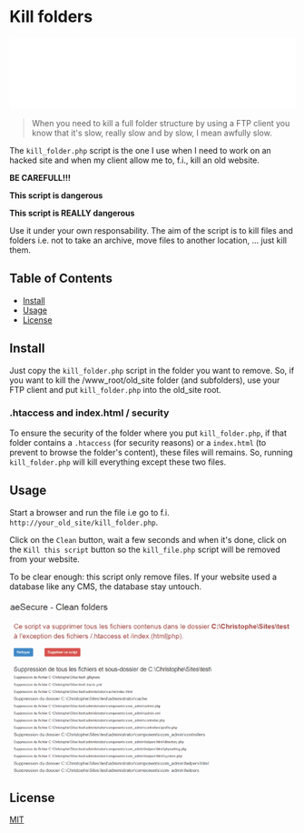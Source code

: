 # Kill folders

![Banner](./banner.svg)

> When you need to kill a full folder structure by using a FTP client you know that it's slow, really slow and by slow, I mean awfully slow.

The `kill_folder.php` script is the one I use when I need to work on an hacked site and when my client allow me to, f.i., kill an old website.

**BE CAREFULL!!!**

**This script is dangerous**

**This script is REALLY dangerous**

Use it under your own responsability. The aim of the script is to kill files and folders i.e. not to take an archive, move files to another location, ... just kill them.

## Table of Contents

- [Install](#install)
- [Usage](#usage)
- [License](#license)

## Install

Just copy the `kill_folder.php` script in the folder you want to remove. So, if you want to kill the /www_root/old_site folder (and subfolders), use your FTP client and put `kill_folder.php` into the old_site root.

### .htaccess and index.html / security

To ensure the security of the folder where you put `kill_folder.php`, if that folder contains a `.htaccess` (for security reasons) or a `index.html` (to prevent to browse the folder's content), these files will remains. So, running `kill_folder.php` will kill everything except these two files.

## Usage

Start a browser and run the file i.e go to f.i. `http://your_old_site/kill_folder.php`.

Click on the `Clean` button, wait a few seconds and when it's done, click on the `Kill this script` button so the `kill_file.php` script will be removed from your website.

To be clear enough: this script only remove files. If your website used a database like any CMS, the database stay untouch.

![Result](result.png)

## License

[MIT](LICENSE)
